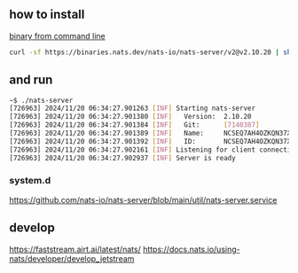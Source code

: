 ## how to install

[binary from command line](https://docs.nats.io/running-a-nats-service/introduction/installation#getting-the-binary-from-the-command-line)

```sh
curl -sf https://binaries.nats.dev/nats-io/nats-server/v2@v2.10.20 | sh
```

## and run
```sh
~$ ./nats-server
[726963] 2024/11/20 06:34:27.901263 [INF] Starting nats-server
[726963] 2024/11/20 06:34:27.901380 [INF]   Version:  2.10.20
[726963] 2024/11/20 06:34:27.901384 [INF]   Git:      [7140387]
[726963] 2024/11/20 06:34:27.901389 [INF]   Name:     NCSEQ7AH4OZKQN37XIQT4B7RY7KOE5XWGDVVRHIM7TMHC4N2XD3XUEGP
[726963] 2024/11/20 06:34:27.901392 [INF]   ID:       NCSEQ7AH4OZKQN37XIQT4B7RY7KOE5XWGDVVRHIM7TMHC4N2XD3XUEGP
[726963] 2024/11/20 06:34:27.902161 [INF] Listening for client connections on 0.0.0.0:4222
[726963] 2024/11/20 06:34:27.902937 [INF] Server is ready
```

### system.d
https://github.com/nats-io/nats-server/blob/main/util/nats-server.service


## develop

https://faststream.airt.ai/latest/nats/
https://docs.nats.io/using-nats/developer/develop_jetstream

